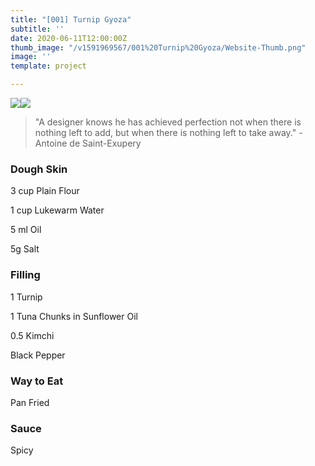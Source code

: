 ```yaml
---
title: "[001] Turnip Gyoza"
subtitle: ''
date: 2020-06-11T12:00:00Z
thumb_image: "/v1591969567/001%20Turnip%20Gyoza/Website-Thumb.png"
image: ''
template: project

---
```

![](https://res.cloudinary.com/dnxlxtcb7/image/upload/v1591969565/001%20Turnip%20Gyoza/IMG_0167.jpg)![](https://res.cloudinary.com/dnxlxtcb7/image/upload/v1591969565/001%20Turnip%20Gyoza/IMG_0166.jpg)

> "A designer knows he has achieved perfection not when there is nothing left to add, but when there is nothing left to take away." -Antoine de Saint-Exupery

### Dough Skin

3 cup Plain Flour

1 cup Lukewarm Water

5 ml Oil

5g Salt

### Filling

1 Turnip

1 Tuna Chunks in Sunflower Oil

0\.5 Kimchi

Black Pepper

### Way to Eat

Pan Fried

### Sauce

Spicy